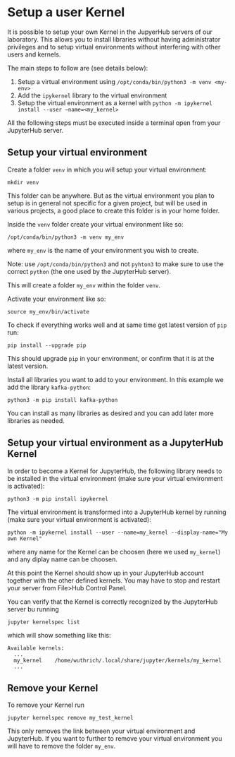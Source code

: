 # Setup a user Kernel
It is possible to setup your own Kernel in the JupyerHub servers of our laboratory. This allows you to install libraries without having administrator privileges and to setup virtual environments without interfering with other users and kernels.

The main steps to follow are (see details below):
1. Setup a virtual environment using `/opt/conda/bin/python3 -m venv <my-env>`
2. Add the `ipykernel` library to the virtual environment
3. Setup the virtual environment as a kernel with `python -m ipykernel install --user –name=<my_kernel>`

All the following steps must be executed inside a terminal open from your JupyterHub server.

## Setup your virtual environment
Create a folder `venv` in which you will setup your virtual environment:
```
mkdir venv
```
This folder can be anywhere. But as the virtual environment you plan to setup is in general not specific for a given project, but will be used in various projects, a good place to create this folder is in your home folder.

Inside the `venv` folder create your virtual environment like so:
```
/opt/conda/bin/python3 -m venv my_env
```
where `my_env` is the name of your environment you wish to create.

Note: use `/opt/conda/bin/python3` and not `pyhton3` to make sure to use the correct `python` (the one used by the JupyterHub server).

This will create a folder `my_env` within the folder `venv`.

Activate your environment like so:
```
source my_env/bin/activate
```
To check if everything works well and at same time get latest version of `pip` run:
```
pip install --upgrade pip
```
This should upgrade `pip` in your environment, or confirm that it is at the latest version.

Install all libraries you want to add to your environment. In this example we add the library `kafka-python`:
```
python3 -m pip install kafka-python
```
You can install as many libraries as desired and you can add later more libraries as needed.

## Setup your virtual environment as a JupyterHub Kernel
In order to become a Kernel for JupyterHub, the following library needs to be installed in the virtual environment (make sure your virtual environment is activated):
```
python3 -m pip install ipykernel 
```
The virtual environment is transformed into a JupyterHub kernel by running (make sure your virtual environment is activated):
```
python -m ipykernel install --user --name=my_kernel --display-name="My own Kernel"
```
where any name for the Kernel can be choosen (here we used `my_kernel`) and any diplay name can be choosen.

At this point the Kernel should show up in your JupyterHub account together with the other defined kernels. You may have to stop and restart your server from File>Hub Control Panel.

You can verify that the Kernel is correctly recognized by the JupyterHub server bu running
```
jupyter kernelspec list
```
which will show something like this:
```
Available kernels:
  ...
  my_kernel    /home/wuthrich/.local/share/jupyter/kernels/my_kernel
  ...
```

## Remove your Kernel
To remove your Kernel run
```
jupyter kernelspec remove my_test_kernel
```
This only removes the link between your virtual environment and JupyterHub. 
If you want to further to remove your virtual environment you will have to remove the folder `my_env`.
